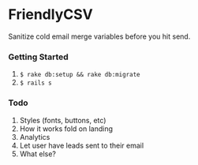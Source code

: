 # FriendlyCSV
Sanitize cold email merge variables before you hit send.

### Getting Started

1. `$ rake db:setup && rake db:migrate`
2. `$ rails s`

### Todo

1. Styles (fonts, buttons, etc)
2. How it works fold on landing
3. Analytics
3. Let user have leads sent to their email
4. What else?
